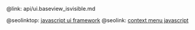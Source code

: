 @link: api/ui.baseview_isvisible.md

@seolinktop: [javascript ui framework](https://webix.com)
@seolink: [context menu javascript](https://webix.com/widget/contextmenu/)